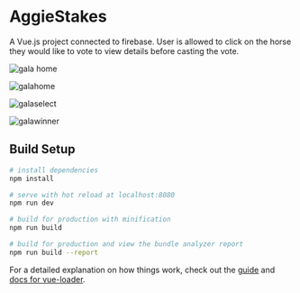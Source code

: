 # AggieStakes

A Vue.js project connected to firebase. User is allowed to click on the horse they would like to vote to view details before casting the vote.

![gala home](https://github.com/mesagoh/horse-vote/ss/galaApp_homepage.png)

![galahome](https://github.com/mesagoh/horse-vote/ss/galaApp_homepage-pre-select.png)

![galaselect](https://github.com/mesagoh/horse-vote/ss/galaApp_homepage-post-select.png)

![galawinner](https://github.com/mesagoh/horse-vote/ss/galaApp_results.png)



## Build Setup

``` bash
# install dependencies
npm install

# serve with hot reload at localhost:8080
npm run dev

# build for production with minification
npm run build

# build for production and view the bundle analyzer report
npm run build --report
```

For a detailed explanation on how things work, check out the [guide](http://vuejs-templates.github.io/webpack/) and [docs for vue-loader](http://vuejs.github.io/vue-loader).

